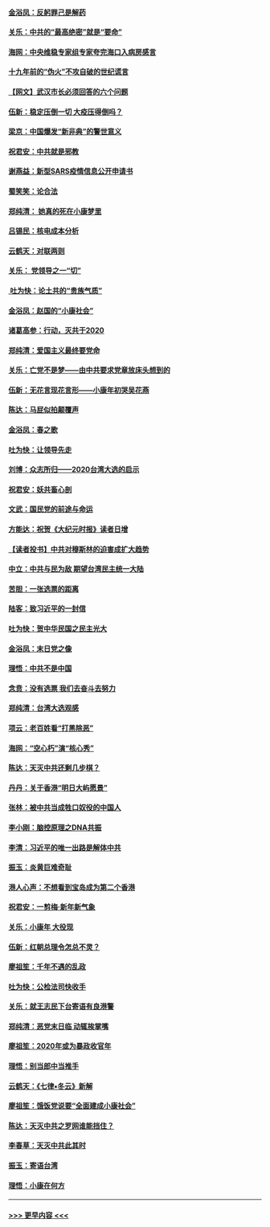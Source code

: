 #### [金浴凤：反躬罪己是解药](../pages/nsc993/n11820280.md?t=01261131) 
#### [关乐：中共的“最高绝密”就是“要命”](../pages/nsc993/n11816946.md?t=01261131) 
#### [海网：中央维稳专家组专家夸完海口入病房感言](../pages/nsc993/n11815138.md?t=01261131) 
#### [十九年前的“伪火”不攻自破的世纪谎言](../pages/nsc993/n11813238.md?t=01261131) 
#### [【网文】武汉市长必须回答的六个问题](../pages/nsc993/n11813848.md?t=01261131) 
#### [伍新：稳定压倒一切 大疫压得倒吗？](../pages/nsc993/n11812634.md?t=01261131) 
#### [梁京：中国爆发“新非典”的警世意义](../pages/nsc993/n11812554.md?t=01261131) 
#### [祝君安：中共就是邪教](../pages/nsc993/n11812431.md?t=01261131) 
#### [谢燕益：新型SARS疫情信息公开申请书](../pages/nsc993/n11808840.md?t=01261131) 
#### [蜀笑笑：论合法](../pages/nsc993/n11808064.md?t=01261131) 
#### [郑纯清： 她真的死在小康梦里](../pages/nsc993/n11806623.md?t=01261131) 
#### [吕锡民：核电成本分析](../pages/nsc993/n11806284.md?t=01261131) 
#### [云鹤天：对联两则](../pages/nsc993/n11805957.md?t=01261131) 
#### [关乐： 党领导之一“切”](../pages/nsc993/n11804505.md?t=01261131) 
#### [ 吐为快：论土共的“贵族气质”](../pages/nsc993/n11804490.md?t=01261131) 
#### [金浴凤：赵国的“小康社会”](../pages/nsc993/n11804452.md?t=01261131) 
#### [诸葛高参：行动，灭共于2020](../pages/nsc993/n11804120.md?t=01261131) 
#### [郑纯清：爱国主义最终要党命](../pages/nsc993/n11802197.md?t=01261131) 
#### [关乐：亡党不是梦——由中共要求党章放床头想到的](../pages/nsc993/n11802156.md?t=01261131) 
#### [伍新：无花言现花言形——小康年初哭吴花燕](../pages/nsc993/n11800044.md?t=01261131) 
#### [陈达：马屁似拍颠覆声](../pages/nsc993/n11800010.md?t=01261131) 
#### [金浴凤：春之歌](../pages/nsc993/n11797687.md?t=01261131) 
#### [吐为快：让领导先走](../pages/nsc993/n11797512.md?t=01261131) 
#### [刘博：众志所归——2020台湾大选的启示](../pages/nsc993/n11796878.md?t=01261131) 
#### [祝君安：妖共畜心剖](../pages/nsc993/n11794273.md?t=01261131) 
#### [文武：国民党的前途与命运](../pages/nsc993/n11794198.md?t=01261131) 
#### [方能达：祝贺《大纪元时报》读者日增](../pages/nsc993/n11793807.md?t=01261131) 
#### [【读者投书】中共对穆斯林的迫害成扩大趋势](../pages/nsc993/n11791371.md?t=01261131) 
#### [中立：中共与民为敌 期望台湾民主统一大陆](../pages/nsc993/n11790392.md?t=01261131) 
#### [苦胆：一张选票的距离](../pages/nsc993/n11788914.md?t=01261131) 
#### [陆客：致习近平的一封信](../pages/nsc993/n11788867.md?t=01261131) 
#### [吐为快：贺中华民国之民主光大](../pages/nsc993/n11788618.md?t=01261131) 
#### [金浴凤：末日党之像](../pages/nsc993/n11787475.md?t=01261131) 
#### [理悟：中共不是中国](../pages/nsc993/n11787463.md?t=01261131) 
#### [念贲：没有选票  我们去奋斗去努力](../pages/nsc993/n11787398.md?t=01261131) 
#### [郑纯清：台湾大选观感](../pages/nsc993/n11786210.md?t=01261131) 
#### [项云：老百姓看“打黑除恶”](../pages/nsc993/n11785398.md?t=01261131) 
#### [海网：“空心朽”演“核心秀”](../pages/nsc993/n11783874.md?t=01261131) 
#### [陈达：天灭中共还剩几步棋？](../pages/nsc993/n11783719.md?t=01261131) 
#### [丹丹：关于香港“明日大屿愿景”](../pages/nsc993/n11783273.md?t=01261131) 
#### [张林：被中共当成牲口奴役的中国人](../pages/nsc993/n11782397.md?t=01261131) 
#### [李小刚：脑控原理之DNA共振](../pages/nsc993/n11780962.md?t=01261131) 
#### [李清：习近平的唯一出路是解体中共](../pages/nsc993/n11780866.md?t=01261131) 
#### [振玉：炎黄巨难奇耻](../pages/nsc993/n11779632.md?t=01261131) 
#### [港人心声：不想看到宝岛成为第二个香港](../pages/nsc993/n11778817.md?t=01261131) 
#### [祝君安：一剪梅‧新年新气象](../pages/nsc993/n11776340.md?t=01261131) 
#### [关乐：小康年 大役现](../pages/nsc993/n11774213.md?t=01261131) 
#### [伍新：红朝总理令怎总不灵？](../pages/nsc993/n11770813.md?t=01261131) 
#### [廖祖笙：千年不遇的乱政](../pages/nsc993/n11770373.md?t=01261131) 
#### [吐为快：公检法司快收手](../pages/nsc993/n11770359.md?t=01261131) 
#### [关乐：就王志民下台寄语有良港警](../pages/nsc993/n11769903.md?t=01261131) 
#### [郑纯清：恶党末日临 动辄挨掌嘴](../pages/nsc993/n11769356.md?t=01261131) 
#### [廖祖笙：2020年或为暴政收官年](../pages/nsc993/n11768216.md?t=01261131) 
#### [理悟：别当郎中当推手](../pages/nsc993/n11768243.md?t=01261131) 
#### [云鹤天：《七律▪冬云》新解](../pages/nsc993/n11768204.md?t=01261131) 
#### [廖祖笙：饿饭党说要“全面建成小康社会”](../pages/nsc993/n11767482.md?t=01261131) 
#### [陈达：天灭中共之罗网谁能挡住？](../pages/nsc993/n11767465.md?t=01261131) 
#### [李春草：天灭中共此其时](../pages/nsc993/n11767452.md?t=01261131) 
#### [振玉：寄语台湾](../pages/nsc993/n11767432.md?t=01261131) 
#### [理悟：小康在何方](../pages/nsc993/n11767394.md?t=01261131) 

----
#### [ >>> 更早内容 <<< ](../indexes/nsc993-earlier.md)
